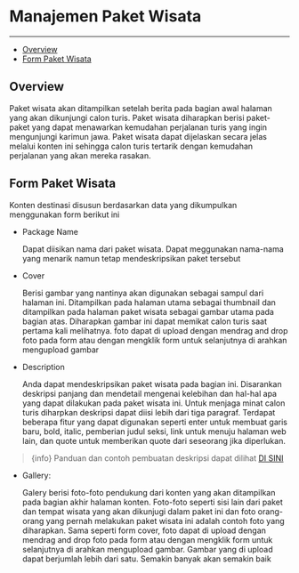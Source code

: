# Manajemen Paket Wisata

---

- [Overview](#overview)
- [Form Paket Wisata](#form-paket)

<a name="overview"></a>

## Overview

Paket wisata akan ditampilkan setelah berita pada bagian awal halaman yang akan dikunjungi calon turis. Paket wisata diharapkan berisi paket-paket yang dapat menawarkan kemudahan perjalanan turis yang ingin mengunjungi karimun jawa. Paket wisata dapat dijelaskan secara jelas melalui konten ini sehingga calon turis tertarik dengan kemudahan perjalanan yang akan mereka rasakan.

<a name="form-paket"></a>

## Form Paket Wisata

Konten destinasi disusun berdasarkan data yang dikumpulkan menggunakan form berikut ini

- Package Name

  Dapat diisikan nama dari paket wisata. Dapat meggunakan nama-nama yang menarik namun tetap mendeskripsikan paket tersebut

- Cover

  Berisi gambar yang nantinya akan digunakan sebagai sampul dari halaman ini. Ditampilkan pada halaman utama sebagai thumbnail dan ditampilkan pada halaman paket wisata sebagai gambar utama pada bagian atas. Diharapkan gambar ini dapat memikat calon turis saat pertama kali melihatnya. foto dapat di upload dengan mendrag and drop foto pada form atau dengan mengklik form untuk selanjutnya di arahkan mengupload gambar

- Description

  Anda dapat mendeskripsikan paket wisata pada bagian ini. Disarankan deskripsi panjang dan mendetail mengenai kelebihan dan hal-hal apa yang dapat dilakukan pada paket wisata ini. Untuk menjaga minat calon turis diharpkan deskripsi dapat diisi lebih dari tiga paragraf. Terdapat beberapa fitur yang dapat digunakan seperti enter untuk membuat garis baru, bold, italic, pemberian judul seksi, link untuk menuju halaman web lain, dan quote untuk memberikan quote dari seseorang jika diperlukan.

> {info} Panduan dan contoh pembuatan deskripsi dapat dilihat [DI SINI](../editor)

- Gallery:

  Galery berisi foto-foto pendukung dari konten yang akan ditampilkan pada bagian akhir halaman konten. Foto-foto seperti sisi lain dari paket dan tempat wisata yang akan dikunjugi dalam paket ini dan foto orang-orang yang pernah melakukan paket wisata ini adalah contoh foto yang diharapkan. Sama seperti form cover, foto dapat di upload dengan mendrag and drop foto pada form atau dengan mengklik form untuk selanjutnya di arahkan mengupload gambar. Gambar yang di upload dapat berjumlah lebih dari satu. Semakin banyak akan semakin baik
